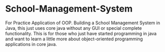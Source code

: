 # School-Management-System

For Practice Application of OOP.
Building a School Management System in Java, this just uses core java without any GUI or special complete functionality. 
This is for those who just have started programming in java and want to learn a little more about object-oriented programming applications in core java.
